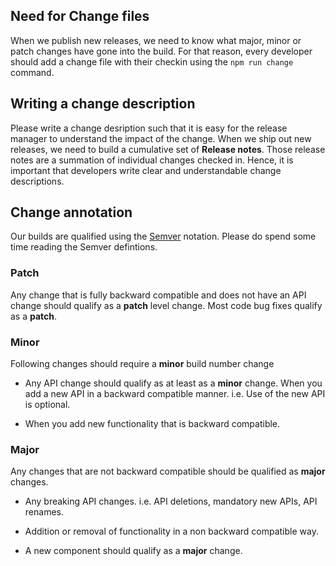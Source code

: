 
## Need for Change files

When we publish new releases, we need to know what major, minor or patch changes have gone into the build. For that reason, every developer should add a change file with their checkin using the `npm run change` command.

## Writing a change description

Please write a change desription such that it is easy for the release manager to understand the impact of the change. When we ship out new releases, we need to build a cumulative set of **Release notes**. Those release notes are a summation of individual changes checked in. Hence, it is important that developers write clear and understandable change descriptions.

## Change annotation

Our builds are qualified using the [Semver](https://semver.org/) notation. Please do spend some time reading the Semver defintions.

### Patch

Any change that is fully backward compatible and does not have an API change should qualify as a **patch** level change. Most code bug fixes qualify as a **patch**.

### Minor

Following changes should require a **minor** build number change

- Any API change should qualify as at least as a **minor** change. When you add a new API in a backward compatible manner. i.e. Use of the new API is optional.

- When you add new functionality that is backward compatible.

### Major

Any changes that are not backward compatible should be qualified as **major** changes.

- Any breaking API changes. i.e. API deletions, mandatory new APIs, API renames.

- Addition or removal of functionality in a non backward compatible way.

- A new component should qualify as a **major** change.